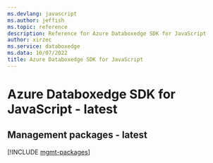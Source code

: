 ```yaml
---
ms.devlang: javascript
ms.author: jeffish
ms.topic: reference
description: Reference for Azure Databoxedge SDK for JavaScript
author: xirzec
ms.service: databoxedge
ms.data: 10/07/2022
title: Azure Databoxedge SDK for JavaScript
---
```

# Azure Databoxedge SDK for JavaScript - latest

## Management packages - latest
[!INCLUDE [mgmt-packages](databoxedge-mgmt-index.md)]